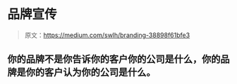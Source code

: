 # 品牌宣传

> 原文：<https://medium.com/swlh/branding-38898f61bfe3>

## 你的品牌不是你告诉你的客户你的公司是什么，你的品牌是你的客户认为你的公司是什么。